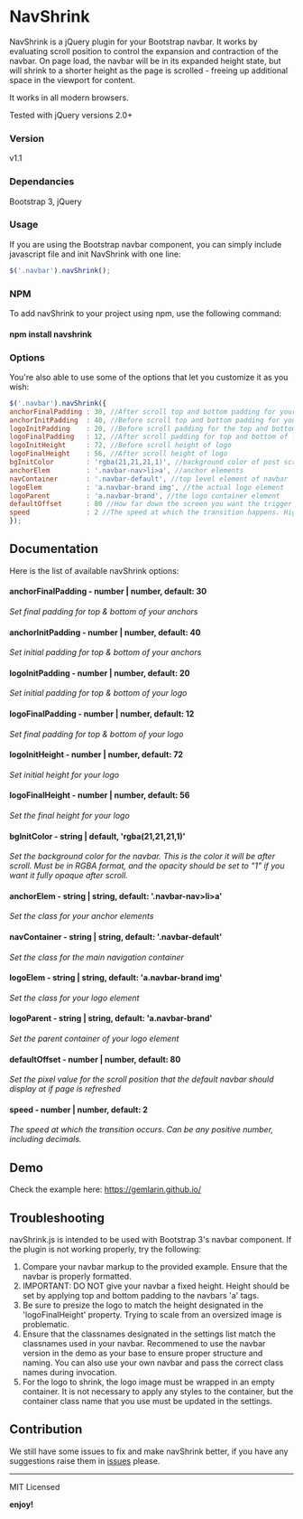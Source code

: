 # NavShrink

NavShrink is a jQuery plugin for your Bootstrap navbar. It works by evaluating scroll position to control the expansion and contraction of the navbar. On page load, the navbar will be in its expanded height state, but will shrink to a shorter height as the page is scrolled - freeing up additional space in the viewport for content.

It works in all modern browsers.

Tested with jQuery versions 2.0+

### Version
v1.1

### Dependancies

Bootstrap 3, jQuery

### Usage

If you are using the Bootstrap navbar component, you can simply include javascript file and init NavShrink with one line:

```javascript
$('.navbar').navShrink();
```

### NPM
To add navShrink to your project using npm, use the following command:
#### npm install navshrink

### Options

You're also able to use some of the options that let you customize it as you wish:

```javascript
$('.navbar').navShrink({
anchorFinalPadding : 30, //After scroll top and bottom padding for your anchors
anchorInitPadding  : 40, //Before scroll top and bottom padding for your anchors
logoInitPadding    : 20, //Before scroll padding for the top and bottom of logo
logoFinalPadding   : 12, //After scroll padding for top and bottom of logo
logoInitHeight     : 72, //Before scroll height of logo
logoFinalHeight    : 56, //After scroll height of logo
bgInitColor        : 'rgba(21,21,21,1)', //background color of post scroll navbar. MUST be in RGBA with an opacity of 1.
anchorElem         : '.navbar-nav>li>a', //anchor elements
navContainer       : '.navbar-default', //top level element of navbar
logoElem           : 'a.navbar-brand img', //the actual logo element
logoParent         : 'a.navbar-brand', //the logo container element
defaultOffset      : 80 //How far down the screen you want the trigger for the automatic navbar to occur
speed              : 2 //The speed at which the transition happens. Higher numbers means faster trasition. 
});

```

## Documentation

Here is the list of available navShrink options:

#### anchorFinalPadding - number | number, default: 30

_Set final padding for top & bottom of your anchors_

#### anchorInitPadding - number | number, default: 40

_Set initial padding for top & bottom of your anchors_

#### logoInitPadding - number | number, default: 20

_Set initial padding for top & bottom of your logo_

#### logoFinalPadding  - number | number, default: 12

_Set final padding for top & bottom of your logo_

#### logoInitHeight - number | number, default: 72

_Set initial height for your logo_

#### logoFinalHeight - number | number, default: 56

_Set the final height for your logo_

#### bgInitColor  - string | default, 'rgba(21,21,21,1)'

_Set the background color for the navbar. This is the color it will be after scroll. Must be in RGBA format, and the opacity should be set to "1" if you want it fully opaque after scroll._

#### anchorElem  - string | string, default: '.navbar-nav>li>a'

_Set the class for your anchor elements_

#### navContainer  - string | string, default: '.navbar-default'

_Set the class for the main navigation container_

#### logoElem - string | string, default: 'a.navbar-brand img'

_Set the class for your logo element_

#### logoParent - string | string, default: 'a.navbar-brand'

_Set the parent container of your logo element_

#### defaultOffset - number | number, default: 80

_Set the pixel value for the scroll position that the default navbar should display at if page is refreshed_

#### speed - number | number, default: 2

_The speed at which the transition occurs. Can be any positive number, including decimals._

## Demo

Check the example here: https://gemlarin.github.io/

## Troubleshooting

navShrink.js is intended to be used with Bootstrap 3's navbar component. If the plugin is not working properly, try the following:

1. Compare your navbar markup to the provided example. Ensure that the navbar is properly formatted.
2. IMPORTANT: DO NOT give your navbar a fixed height.  Height should be set by applying top and bottom padding to the navbars 'a' tags.
3. Be sure to presize the logo to match the height designated in the 'logoFinalHeight' property. Trying to scale from an oversized image is problematic.
4. Ensure that the classnames designated in the settings list match the classnames used in your navbar. Recommened to use the navbar version in the demo as your base to ensure proper structure and naming. You can also use your own navbar and pass the correct class names during invocation.
5. For the logo to shrink, the logo image must be wrapped in an empty container. It is not necessary to apply any styles to the container, but the container class name that you use must be updated in the settings.

## Contribution

We still have some issues to fix and make navShrink better, if you have any suggestions raise them in [issues](https://github.com/gemlarin/shrinkNav/issues) please.

---

MIT Licensed

**enjoy!**